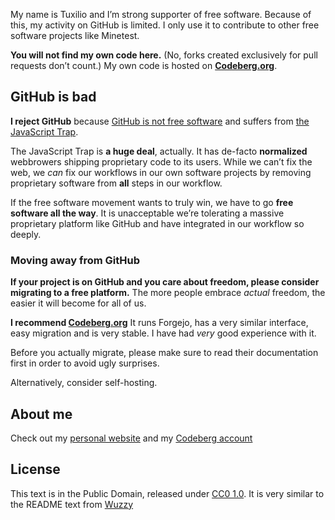 My name is Tuxilio and I’m strong supporter of free software. Because of this, my activity on GitHub is limited. I only use it to contribute to other free software projects like Minetest.

**You will not find my own code here.** (No, forks created exclusively for pull requests don’t count.) My own code is hosted on **[Codeberg.org](https://codeberg.org/Tuxilio)**.

## GitHub is bad
**I reject GitHub** because [GitHub is not free software](https://wuzzy.codeberg.page/essays/github/) and suffers from [the JavaScript Trap](https://www.gnu.org/philosophy/javascript-trap.html).

The JavaScript Trap is **a huge deal**, actually. It has de-facto **normalized** webbrowers shipping proprietary code to its users. While we can’t fix the web, we *can* fix our workflows in our own software projects by removing proprietary software from **all** steps in our workflow.

If the free software movement wants to truly win, we have to go **free software all the way**. It is unacceptable we’re tolerating a massive proprietary platform like GitHub and have integrated in our workflow so deeply.

### Moving away from GitHub

**If your project is on GitHub and you care about freedom, please consider migrating to a free platform.** The more people embrace *actual* freedom, the easier it will become for all of us.

**I recommend [Codeberg.org](https://codeberg.org)** It runs Forgejo, has a very similar interface, easy migration and is very stable. I have had *very* good experience with it.

Before you actually migrate, please make sure to read their documentation first in order to avoid ugly surprises.

Alternatively, consider self-hosting.

## About me

Check out my [personal website](https://tuxilio.codeberg.page) and my [Codeberg account](https://codeberg.org/Tuxilio)

## License

This text is in the Public Domain, released under [CC0 1.0](https://creativecommons.org/publicdomain/zero/1.0/).
It is very similar to the README text from [Wuzzy](https://github.com/Wuzzy2)
